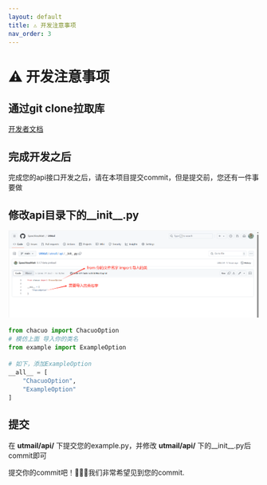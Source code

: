 ```yaml
---
layout: default
title: ⚠ 开发注意事项
nav_order: 3
---
```


# ⚠ 开发注意事项
## 通过git clone拉取库
[开发者文档](https://speechlessmatt.github.io/UtMail/developer/develop_introduction.html)

## 完成开发之后
完成您的api接口开发之后，请在本项目提交commit，但是提交前，您还有一件事要做
## 修改api目录下的__init__.py
![tutorial](../assets/img/tutorial_init_py.png)
```python
from chacuo import ChacuoOption
# 模仿上面 导入你的类名
from example import ExampleOption

# 如下，添加ExampleOption
__all__ = [
    "ChacuoOption",
    "ExampleOption"
]
```


## 提交
在 **utmail/api/** 下提交您的example.py，并修改 **utmail/api/** 下的__init__.py后commit即可

提交你的commit吧！🎇🍗😊我们非常希望见到您的commit.